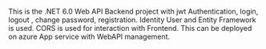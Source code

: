 This is the .NET 6.0 Web API Backend project with jwt Authentication, login, logout , change password, registration. Identity User and Entity Framework is used. CORS is used for interaction with Frontend. This can be deployed on azure 
App service with WebAPI management.
